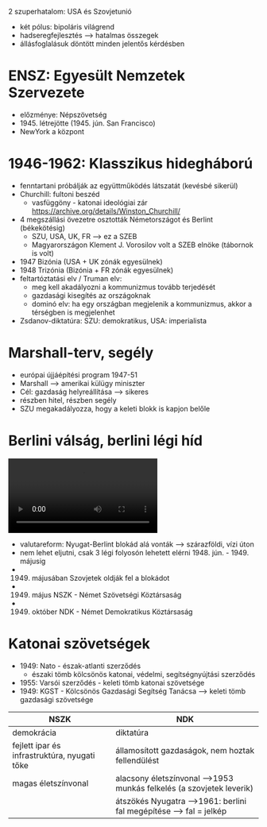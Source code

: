2 szuperhatalom: USA és Szovjetunió
- két pólus: bipoláris világrend
- hadseregfejlesztés —> hatalmas összegek
- állásfoglalásuk döntött minden jelentős kérdésben

# ENSZ: Egyesült Nemzetek Szervezete

- előzménye: Népszövetség
- 1945\. létrejötte (1945. jún. San Francisco)
- NewYork a központ

# 1946-1962: Klasszikus hidegháború

- fenntartani próbálják az együttműködés látszatát (kevésbé sikerül)
- Churchill: fultoni beszéd
	- vasfüggöny - katonai ideológiai zár
https://archive.org/details/Winston_Churchill/
- 4 megszállási övezetre osztották Németországot és Berlint (békekötésig)
	- SZU, USA, UK, FR —> ez a SZEB
	- Magyarországon Klement J. Vorosilov volt a SZEB elnöke (tábornok is volt)
- 1947 Bizónia (USA + UK zónák egyesülnek)
- 1948 Trizónia (Bizónia + FR zónák egyesülnek)
- feltartóztatási elv / Truman elv:
	- meg kell akadályozni a kommunizmus tovább terjedését
	- gazdasági kisegítés az országoknak
	- dominó elv: ha egy országban megjelenik a kommunizmus, akkor a térségben is megjelenhet
- Zsdanov-diktatúra: SZU: demokratikus, USA: imperialista

# Marshall-terv, segély

- európai újjáépítési program 1947-51
- Marshall —> amerikai külügy miniszter
- Cél: gazdaság helyreállítása —> sikeres
- részben hitel, részben segély
- SZU megakadályozza, hogy a keleti blokk is kapjon belőle

# Berlini válság, berlini légi híd

<video controls src="https://upload.wikimedia.org/wikipedia/commons/3/32/Berlin_airlift.ogv"></video>

- valutareform: Nyugat-Berlint blokád alá vonták —> szárazföldi, vízi úton
- nem lehet eljutni, csak 3 légi folyosón lehetett elérni 1948. jún. - 1949. májusig
- 1949. májusában Szovjetek oldják fel a blokádot
- 1949. május NSZK - Német Szövetségi Köztársaság
- 1949. október NDK - Német Demokratikus Köztársaság
# Katonai szövetségek

- 1949: Nato - észak-atlanti szerződés
	- északi tömb kölcsönös katonai, védelmi, segítségnyújtási szerződés
- 1955: Varsói szerződés - keleti tömb katonai szövetsége
- 1949: KGST - Kölcsönös Gazdasági Segítség Tanácsa —> keleti tömb gazdasági szövetsége

| NSZK                                         | NDK                                                                 |
| -------------------------------------------- | ------------------------------------------------------------------- |
| demokrácia                                   | diktatúra                                                           |
| fejlett ipar és infrastruktúra, nyugati tőke | államosított gazdaságok, nem hoztak fellendülést                    |
| magas életszínvonal                          | alacsony életszínvonal —>1953 munkás felkelés (a szovjetek leverik) |
|                                              | átszökés Nyugatra —>1961: berlini fal megépítése —> fal = jelkép    |
